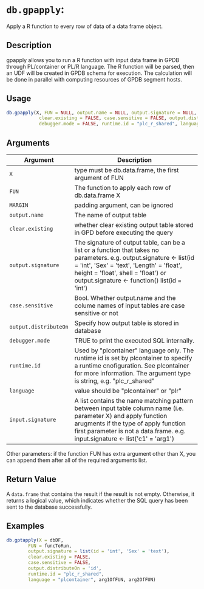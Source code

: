 # `db.gpapply`: 
 Apply a R function to every row of data of a data frame object.


## Description


 gpapply allows you to run a R function with input data frame in GPDB through PL/container or PL/R language.
 The R function will be parsed, then an UDF will be created in GPDB schema for execution.
 The calculation will be done in parallel with computing resources of GPDB segment hosts.


## Usage

```r
db.gpapply(X, FUN = NULL, output.name = NULL, output.signature = NULL,
            clear.existing = FALSE, case.sensitive = FALSE, output.distributeOn = NULL,
            debugger.mode = FALSE, runtime.id = "plc_r_shared", language = "plcontainer", input.signature = NULL, ...)
```


## Arguments

Argument      |Description
------------- |----------------
```X```     |      type must be db.data.frame, the first argument of FUN
```FUN```     |      The function to apply each row of db.data.frame X
```MARGIN```     |      padding argument, can be ignored
```output.name```     |      The name of output table 
```clear.existing```     |      whether clear existing output table stored in GPD before executing the query
```output.signature```     |      The signature of output table, can be a list or a function that takes no parameters. e.g. output.signature <- list(id = 'int', 'Sex' = 'text', 'Length' = 'float', height = 'float', shell = 'float') or output.signature <- function() list(id = 'int') 
```case.sensitive```     |      Bool. Whether output.name and the colume names of input tables are case sensitive or not
```output.distributeOn```     |      Specify how output table is stored in database 
```debugger.mode```     |      TRUE to print the executed SQL internally. 
```runtime.id```     |      Used by "plcontainer" language only. The runtime id is set by plcontainer to specify a runtime cnofiguration. See plcontainer for more information. The argument type is string, e.g. "plc_r_shared" 
```language```     |      value should be "plcontainer" or "plr" 
```input.signature```     |      A list contains the name matching pattern between input table column name (i.e. parameter X) and apply function arugments if the type of apply function first parameter is not a data.frame. e.g. input.signature <- list('c1' = 'arg1')  

Other parameters: if the function FUN has extra argument other than X, you can append them after all of the required arguments list.

## Return Value


 A `data.frame` that contains the result if the result is not empty. Otherwise, it returns a logical value, which indicates whether the SQL query has been sent to the database successfully.




## Examples

```r 
db.gptapply(X = dbDF,
        FUN = funcToRun,
        output.signature = list(id = 'int', 'Sex' = 'text'),
        clear.existing = FALSE,
        case.sensitive = FALSE,
        output.distributeOn = 'id',
        runtime.id = "plc_r_shared",
        language = "plcontainer", arg1OfFUN, arg2OfFUN)
 ``` 

